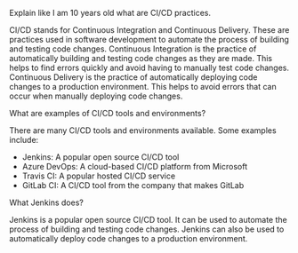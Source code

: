 Explain like I am 10 years old what are CI/CD practices.



CI/CD stands for Continuous Integration and Continuous Delivery. These are practices used in software development to automate the process of building and testing code changes. Continuous Integration is the practice of automatically building and testing code changes as they are made. This helps to find errors quickly and avoid having to manually test code changes. Continuous Delivery is the practice of automatically deploying code changes to a production environment. This helps to avoid errors that can occur when manually deploying code changes.

What are examples of CI/CD tools and environments?



There are many CI/CD tools and environments available. Some examples include:

- Jenkins: A popular open source CI/CD tool
- Azure DevOps: A cloud-based CI/CD platform from Microsoft
- Travis CI: A popular hosted CI/CD service
- GitLab CI: A CI/CD tool from the company that makes GitLab

What Jenkins does?


Jenkins is a popular open source CI/CD tool. It can be used to automate the process of building and testing code changes. Jenkins can also be used to automatically deploy code changes to a production environment.
